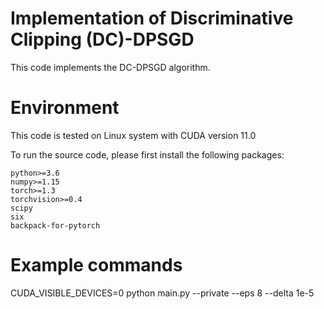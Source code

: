 # Implementation of Discriminative Clipping (DC)-DPSGD

This code implements the DC-DPSGD algorithm.


# Environment
This code is tested on Linux system with CUDA version 11.0

To run the source code, please first install the following packages:

```
python>=3.6
numpy>=1.15
torch>=1.3
torchvision>=0.4
scipy
six
backpack-for-pytorch
```
# Example commands

CUDA_VISIBLE_DEVICES=0 python main.py   --private  --eps 8 --delta 1e-5

